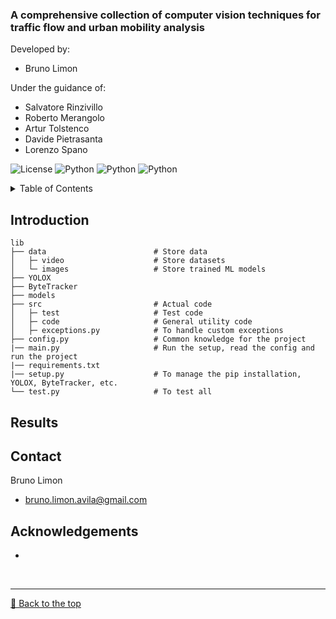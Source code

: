 ### A comprehensive collection of computer vision techniques for traffic flow and urban mobility analysis

Developed by:
- Bruno Limon

Under the guidance of:
- Salvatore Rinzivillo
- Roberto Merangolo
- Artur Tolstenco
- Davide Pietrasanta
- Lorenzo Spano

<img alt="License" src="https://img.shields.io/badge/license-MIT-red"> <img alt="Python" src="https://img.shields.io/badge/python->=3.8-blue"> <img alt="Python" src="https://img.shields.io/badge/pylint-9.05-orange"> <img alt="Python" src="https://img.shields.io/badge/last_commit-april_2023-green">

<!-- --------------------------------------------------------------------------------------- -->
<!-- TABLE OF CONTENTS -->
<details>
  <summary>Table of Contents</summary>
  <ol>
    <li><a href = "#Introduction">Introduction</a></li>
    <li><a href = "#Results">Results</a></li>
    <li><a href = "#Contact">Contact</a></li>
    <li><a href = "#Acknowledgements">Acknowledgements</a></li>
  </ol>
</details>

<!-- --------------------------------------------------------------------------------------- -->
## Introduction

```text
lib
├── data                        # Store data
│   ├─ video                    # Store datasets
│   └─ images                   # Store trained ML models
├── YOLOX
├── ByteTracker
├── models
├── src                         # Actual code
│   ├─ test                     # Test code
│   ├─ code                     # General utility code
│   ├─ exceptions.py            # To handle custom exceptions
├── config.py                   # Common knowledge for the project
|── main.py                     # Run the setup, read the config and run the project
|── requirements.txt
|── setup.py                    # To manage the pip installation, YOLOX, ByteTracker, etc.
└── test.py                     # To test all
```

<!-- --------------------------------------------------------------------------------------- -->
## Results

<!-- ------------------\--------------------------------------------------------------------- -->
## Contact

Bruno Limon
- bruno.limon.avila@gmail.com

<!-- --------------------------------------------------------------------------------------- -->
## Acknowledgements

-

<br><hr>
[🔼 Back to the top](#)
